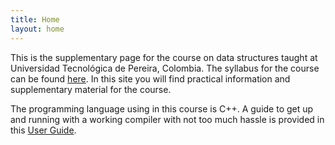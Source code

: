 ```yaml
---
title: Home
layout: home
---
```


This is the supplementary page for the course on data structures taught at
Universidad Tecnológica de Pereira, Colombia. The syllabus for the course can be
found
[here](https://media2.utp.edu.co/programas/76/is304-estructura-de-datosweb.pdf).
In this site you will find practical information and supplementary material for
the course.

The programming language using in this course is C++. A guide to get up and
running with a working compiler with not too much hassle is provided in this
[User Guide](docs/guide.md).

